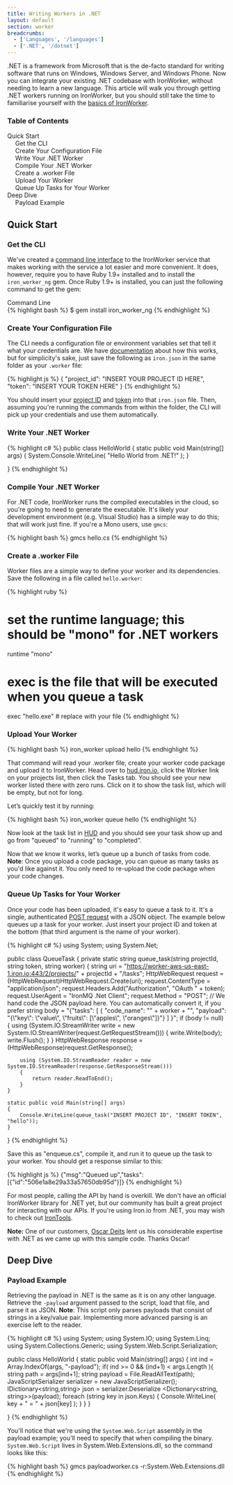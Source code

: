 ```yaml
---
title: Writing Workers in .NET
layout: default
section: worker
breadcrumbs:
  - ['Languages', '/languages']
  - ['.NET', '/dotnet']
---
```


.NET is a framework from Microsoft that is the de-facto standard for writing software that runs on Windows, Windows Server, and Windows Phone. Now you can integrate your existing .NET codebase with IronWorker, without needing to learn a new language. This article will walk you through getting .NET workers running on IronWorker, but you should still take the time to familiarise yourself with the [basics of IronWorker](/worker).

<section id="toc">
  <h3>Table of Contents</h3>
  <ul>
    <li>
      <a href="#quick_start">Quick Start</a>
      <ul>
        <li><a href="#get_the_cli">Get the CLI</a></li>
        <li><a href="#create_your_configuration_file">Create Your Configuration File</a></li>
        <li><a href="#write_your_net_worker">Write Your .NET Worker</a></li>
        <li><a href="#compile_your_net_worker">Compile Your .NET Worker</a></li>
        <li><a href="#create_a_worker_file">Create a .worker File</a></li>
        <li><a href="#upload_your_worker">Upload Your Worker</a></li>
        <li><a href="#queue_up_tasks_for_your_worker">Queue Up Tasks for Your Worker</a></li>
      </ul>
    </li>
    <li>
      <a href="#deep_dive">Deep Dive</a>
      <ul>
        <li><a href="#payload_example">Payload Example</a></li>
      </ul>
    </li>
  </ul>  
</section>

## Quick Start

### Get the CLI

We've created a [command line interface](/worker/reference/cli) to the IronWorker service
that makes working with the service a lot easier and more convenient.
It does, however, require you to have Ruby 1.9+ installed and to install the `iron_worker_ng` gem.
Once Ruby 1.9+ is installed, you can just the following command to get the gem:

<figcaption><span>Command Line </span></figcaption>
{% highlight bash %}
$ gem install iron_worker_ng
{% endhighlight %}

### Create Your Configuration File

The CLI needs a configuration file or environment variables set that tell it what your credentials are. We have [documentation](/worker/reference/configuration) about how this works, but for simplicity's sake, just save the following as `iron.json` in the same folder as your `.worker` file:

{% highlight js %}
{
  "project_id": "INSERT YOUR PROJECT ID HERE",
  "token": "INSERT YOUR TOKEN HERE"
}
{% endhighlight %}

You should insert your [project ID](https://hud.iron.io) and [token](https://hud.iron.io/tokens) into that `iron.json` file. Then, assuming you're running the commands from within the folder, the CLI will pick up your credentials and use them automatically.

### Write Your .NET Worker

{% highlight c# %}
public class HelloWorld
{
    static public void Main(string[] args)
    {
        System.Console.WriteLine( "Hello World from .NET!" );
    }

}
{% endhighlight %}

### Compile Your .NET Worker

For .NET code, IronWorker runs the compiled executables in the cloud, so you're going to need to generate the executable. It's likely your development environment (e.g. Visual Studio) has a simple way to do this; that will work just fine. If you're a Mono users, use `gmcs`:

{% highlight bash %}
gmcs hello.cs
{% endhighlight %}

### Create a .worker File

Worker files are a simple way to define your worker and its dependencies. Save the following in a file called `hello.worker`:

{% highlight ruby %}
# set the runtime language; this should be "mono" for .NET workers
runtime "mono"
# exec is the file that will be executed when you queue a task
exec "hello.exe" # replace with your file
{% endhighlight %}

### Upload Your Worker

{% highlight bash %}
iron_worker upload hello
{% endhighlight %}

That command will read your .worker file, create your worker code package and upload it to IronWorker.  Head over to [hud.iron.io](https://hud.iron.io), click the Worker link on your projects list, then click the Tasks tab. You should see your new worker listed there with zero runs. Click on it to show the task list, which will be empty, but not for long.

Let’s quickly test it by running:

{% highlight bash %}
iron_worker queue hello
{% endhighlight %}

Now look at the task list in [HUD](https://hud.iron.io) and you should see your task show up and go from "queued" to "running" to "completed".

Now that we know it works, let’s queue up a bunch of tasks from code. **Note**: Once you upload a code package, you can queue as many tasks as you'd like against it. You only need to re-upload the code package when your code changes.

### Queue Up Tasks for Your Worker

Once your code has been uploaded, it's easy to queue a task to it. It's a single, 
authenticated [POST request](/worker/reference/api/#queue_a_task) with a JSON 
object. The example below queues up a task for your worker. Just insert your 
project ID and token at the bottom (that third argument is the name of your worker).

{% highlight c# %}
using System;
using System.Net;

public class QueueTask
{
    private static string queue_task(string projectId, string token, string worker)
    {
        string uri = "https://worker-aws-us-east-1.iron.io:443/2/projects/" + projectId + "/tasks";
        HttpWebRequest request = (HttpWebRequest)HttpWebRequest.Create(uri);
        request.ContentType = "application/json";
        request.Headers.Add("Authorization", "OAuth " + token);
        request.UserAgent = "IronMQ .Net Client";
        request.Method = "POST";
        // We hand code the JSON payload here. You can automatically convert it, if you prefer
        string body = "{\"tasks\": [ { \"code_name\": \"" + worker + "\", \"payload\": \"{\\\"key\\\": \\\"value\\\", \\\"fruits\\\": [\\\"apples\\\", \\\"oranges\\\"]}\"} ] }";
        if (body != null)
        {
            using (System.IO.StreamWriter write = new System.IO.StreamWriter(request.GetRequestStream()))
            {
                write.Write(body);
                write.Flush();
            }
        }
        HttpWebResponse response = (HttpWebResponse)request.GetResponse();

        using (System.IO.StreamReader reader = new System.IO.StreamReader(response.GetResponseStream()))
        {
            return reader.ReadToEnd();
        }
    }

    static public void Main(string[] args)
    {
        Console.WriteLine(queue_task("INSERT PROJECT ID", "INSERT TOKEN", "hello"));
    }
}
{% endhighlight %}

Save this as "enqueue.cs", compile it, and run it to queue up the task to your worker. You should get a response similar to this:

{% highlight js %}
{"msg":"Queued up","tasks":[{"id":"506e1a8e29a33a57650db95d"}]}
{% endhighlight %}

For most people, calling the API by hand is overkill. We don't have an official IronWorker library for .NET yet, but our community has built a great project for interacting with our APIs. If you're using Iron.io from .NET, you may wish to check out [IronTools](https://github.com/odeits/IronTools).

**Note:** One of our customers, [Oscar Deits](https://github.com/odeits) lent us his considerable expertise with .NET as we came up with this sample code. Thanks Oscar!

## Deep Dive

### Payload Example

Retrieving the payload in .NET is the same as it is on any other language. 
Retrieve the `-payload` argument passed to the script, load that file, and 
parse it as JSON. **Note**: This script only parses payloads that consist of strings in a key/value pair. Implementing more advanced parsing is an exercise left to the reader.

{% highlight c# %}
using System;
using System.IO;
using System.Linq;
using System.Collections.Generic;
using System.Web.Script.Serialization;

public class HelloWorld
{
    static public void Main(string[] args)
    {
        int ind = Array.IndexOf(args, "-payload");
        if( ind >= 0 && (ind+1) < args.Length ){
            string path = args[ind+1];
            string payload = File.ReadAllText(path);
            JavaScriptSerializer serializer = new JavaScriptSerializer();
            IDictionary<string,string> json = serializer.Deserialize <Dictionary<string, string>>(payload);
            foreach (string key in json.Keys)
            {
                Console.WriteLine( key + " = " + json[key] );
            }
        }
    }

}
{% endhighlight %}

You'll notice that we're using the `System.Web.Script` assembly in the payload example; you'll need to specify that when compiling the binary. `System.Web.Script` lives in System.Web.Extensions.dll, so the command looks like this:

{% highlight bash %}
gmcs payloadworker.cs -r:System.Web.Extensions.dll
{% endhighlight %}
